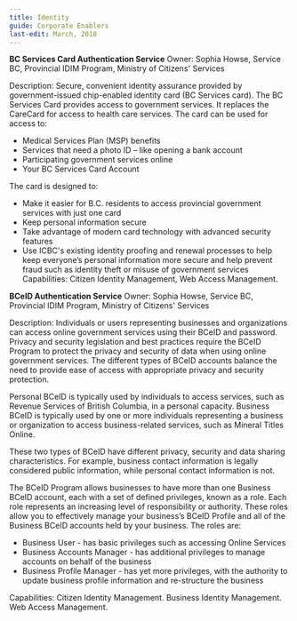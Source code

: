 ```yaml
---
title: Identity
guide: Corporate Enablers
last-edit: March, 2018
---
```


**BC Services Card Authentication Service** Owner: Sophia Howse, Service BC, Provincial IDIM Program, Ministry of Citizens' Services

Description: Secure, convenient identity assurance provided by government-issued chip-enabled identity card (BC Services card).
The BC Services Card provides access to government services. It replaces the CareCard for access to health care services. The card can be used for access to:
- Medical Services Plan (MSP) benefits
- Services that need a photo ID – like opening a bank account
- Participating government services online
- Your BC Services Card Account
 
 The card is designed to:
- Make it easier for B.C. residents to access provincial government services with just one card
- Keep personal information secure
- Take advantage of modern card technology with advanced security features
- Use ICBC's existing identity proofing and renewal processes to help keep everyone’s personal information more secure and help prevent fraud such as identity theft or misuse of government services
Capabilities: Citizen Identity Management, Web Access Management.


**BCeID Authentication Service** Owner: Sophia Howse, Service BC, Provincial IDIM Program, Ministry of Citizens' Services 

Description:  Individuals or users representing businesses and organizations can access online government services using their BCeID and password. Privacy and security legislation and best practices require the BCeID Program to protect the privacy and security of data when using online government services. The different types of BCeID accounts balance the need to provide ease of access with appropriate privacy and security protection.


Personal BCeID is typically used by individuals to access services, such as Revenue Services of British Columbia, in a personal capacity. Business BCeID is typically used by one or more individuals representing a business or organization to access business-related services, such as Mineral Titles Online.


These two types of BCeID have different privacy, security and data sharing characteristics. For example, business contact information is legally considered public information, while personal contact information is not.


The BCeID Program allows businesses to have more than one Business BCeID account, each with a set of defined privileges, known as a role. Each role represents an increasing level of responsibility or authority. These roles allow you to effectively manage your business’s BCeID Profile and all of the Business BCeID accounts held by your business. The roles are: 


- Business User - has basic privileges such as accessing Online Services 
- Business Accounts Manager - has additional privileges to manage accounts on behalf of the business 
- Business Profile Manager - has yet more privileges, with the authority to update business profile information and re-structure the business

Capabilities: Citizen Identity Management.  Business Identity Management.  Web Access Management.
